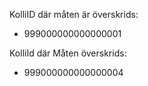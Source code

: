KolliID där måten är överskrids:
  - 999000000000000001

KolliId där Måten överskrids:
  - 999000000000000004

